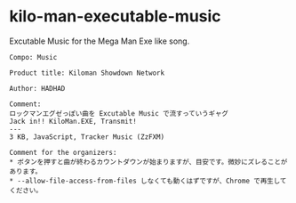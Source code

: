 # kilo-man-executable-music

Excutable Music for the Mega Man Exe like song.

```
Compo: Music

Product title: Kiloman Showdown Network

Author: HADHAD

Comment:
ロックマンエグゼっぽい曲を Excutable Music で流すっていうギャグ
Jack in!! KiloMan.EXE, Transmit!
---
3 KB, JavaScript, Tracker Music (ZzFXM)

Comment for the organizers:
* ボタンを押すと曲が終わるカウントダウンが始まりますが、目安です。微妙にズレることがあります。
* --allow-file-access-from-files しなくても動くはずですが、Chrome で再生してください。
```
